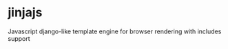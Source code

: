 jinjajs
=======

Javascript django-like template engine for browser rendering with includes support
